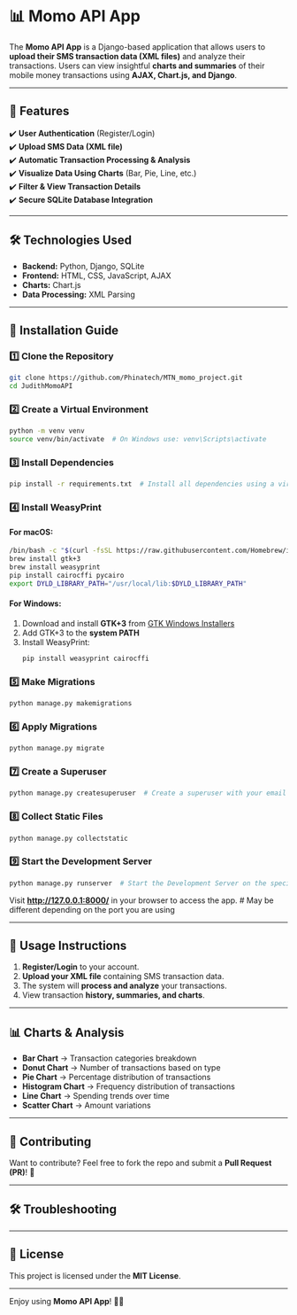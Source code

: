 # **📊 Momo API App**  

The **Momo API App** is a Django-based application that allows users to **upload their SMS transaction data (XML files)** and analyze their transactions. Users can view insightful **charts and summaries** of their mobile money transactions using **AJAX, Chart.js, and Django**.

---

## **🚀 Features**  
✔️ **User Authentication** (Register/Login)  
✔️ **Upload SMS Data (XML file)**  
✔️ **Automatic Transaction Processing & Analysis**  
✔️ **Visualize Data Using Charts** (Bar, Pie, Line, etc.)  
✔️ **Filter & View Transaction Details**  
✔️ **Secure SQLite Database Integration**  

---

## **🛠️ Technologies Used**  

- **Backend:** Python, Django, SQLite  
- **Frontend:** HTML, CSS, JavaScript, AJAX  
- **Charts:** Chart.js  
- **Data Processing:** XML Parsing  

---

## **🔧 Installation Guide**  

### **1️⃣ Clone the Repository**  
```bash
git clone https://github.com/Phinatech/MTN_momo_project.git
cd JudithMomoAPI
```

### **2️⃣ Create a Virtual Environment**  
```bash
python -m venv venv
source venv/bin/activate  # On Windows use: venv\Scripts\activate
```

### **3️⃣ Install Dependencies**  
```bash
pip install -r requirements.txt  # Install all dependencies using a virtual environment
```

### **4️⃣ Install WeasyPrint**  

#### **For macOS:**  
```bash
/bin/bash -c "$(curl -fsSL https://raw.githubusercontent.com/Homebrew/install/HEAD/install.sh)"
brew install gtk+3
brew install weasyprint
pip install cairocffi pycairo
export DYLD_LIBRARY_PATH="/usr/local/lib:$DYLD_LIBRARY_PATH"
```

#### **For Windows:**  
1. Download and install **GTK+3** from [GTK Windows Installers](https://github.com/tschoonj/GTK-for-Windows-Runtime-Environment-Installer/releases)
2. Add GTK+3 to the **system PATH**
3. Install WeasyPrint:
   ```bash
   pip install weasyprint cairocffi
   ```

### **5️⃣ Make Migrations**
```bash
python manage.py makemigrations
```

### **6️⃣ Apply Migrations**  
```bash
python manage.py migrate
```

### **7️⃣ Create a Superuser**  
```bash
python manage.py createsuperuser  # Create a superuser with your email and password
```

### **8️⃣ Collect Static Files**  
```bash
python manage.py collectstatic  
```

### **9️⃣ Start the Development Server**  
```bash
python manage.py runserver  # Start the Development Server on the specified port
```
Visit **http://127.0.0.1:8000/** in your browser to access the app. # May be different depending on the port you are using

---

## **📂 Usage Instructions**  

1. **Register/Login** to your account.  
2. **Upload your XML file** containing SMS transaction data.  
3. The system will **process and analyze** your transactions.  
4. View transaction **history, summaries, and charts**.  

---

## **📊 Charts & Analysis**  

- **Bar Chart** → Transaction categories breakdown 
- **Donut Chart** → Number of transactions based on type  
- **Pie Chart** → Percentage distribution of transactions
- **Histogram Chart** → Frequency distribution of transactions  
- **Line Chart** → Spending trends over time  
- **Scatter Chart** → Amount variations  

---

## **🤝 Contributing**  

Want to contribute? Feel free to fork the repo and submit a **Pull Request (PR)**! 🚀  

---

## **🛠️ Troubleshooting**  

---

## **📜 License**  
This project is licensed under the **MIT License**.  

---

Enjoy using **Momo API App**! 🎉🚀